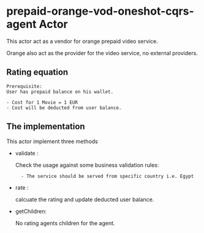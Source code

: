 # prepaid-orange-vod-oneshot-cqrs-agent Actor

This actor act as a vendor for orange prepaid video service.

Orange also act as the provider for the video service, no external providers.

## Rating equation

    Prerequisite: 
    User has prepaid balance on his wallet.

    - Cost for 1 Movie = 1 EUR
    - Cost will be deducted from user balance.

## The implementation

This actor implement three methods

- validate :

    Check the usage against some business validation rules:

        - The service should be served from specific country i.e. Egypt
- rate :

   calcuate the rating and update deducted user balance.
- getChildren:

    No rating agents children for the agent.
